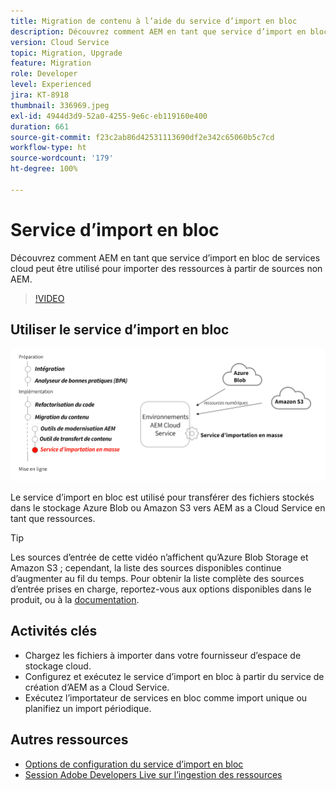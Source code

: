 ```yaml
---
title: Migration de contenu à l’aide du service d’import en bloc
description: Découvrez comment AEM en tant que service d’import en bloc de services cloud peut être utilisé pour importer des ressources à partir de sources non AEM.
version: Cloud Service
topic: Migration, Upgrade
feature: Migration
role: Developer
level: Experienced
jira: KT-8918
thumbnail: 336969.jpeg
exl-id: 4944d3d9-52a0-4255-9e6c-eb119160e400
duration: 661
source-git-commit: f23c2ab86d42531113690df2e342c65060b5c7cd
workflow-type: ht
source-wordcount: '179'
ht-degree: 100%

---
```


# Service d’import en bloc

Découvrez comment AEM en tant que service d’import en bloc de services cloud peut être utilisé pour importer des ressources à partir de sources non AEM.



>[!VIDEO](https://video.tv.adobe.com/v/336969?quality=12&learn=on)

## Utiliser le service d’import en bloc

![Cycle de vie du service d’import en bloc.](../assets/bulk-import-service.png)

Le service d’import en bloc est utilisé pour transférer des fichiers stockés dans le stockage Azure Blob ou Amazon S3 vers AEM as a Cloud Service en tant que ressources.

>[!TIP]
>
> Les sources d’entrée de cette vidéo n’affichent qu’Azure Blob Storage et Amazon S3 ; cependant, la liste des sources disponibles continue d’augmenter au fil du temps. Pour obtenir la liste complète des sources d’entrée prises en charge, reportez-vous aux options disponibles dans le produit, ou à la [documentation](https://experienceleague.adobe.com/docs/experience-manager-cloud-service/content/assets/manage/add-assets.html?lang=fr#bulk-upload).

## Activités clés

+ Chargez les fichiers à importer dans votre fournisseur d’espace de stockage cloud.
+ Configurez et exécutez le service d’import en bloc à partir du service de création d’AEM as a Cloud Service.
+ Exécutez l’importateur de services en bloc comme import unique ou planifiez un import périodique.

## Autres ressources

+ [Options de configuration du service d’import en bloc](https://experienceleague.adobe.com/docs/experience-manager-cloud-service/content/assets/manage/add-assets.html?lang=fr#configure-bulk-ingestor-tool)
+ [Session Adobe Developers Live sur l’ingestion des ressources](https://experienceleague.adobe.com/docs/events/adobe-developers-live-recordings/2021/feb2021/asset-bulk-ingestion.html?lang=fr)

